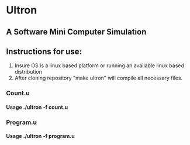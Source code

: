 # Ultron
## A Software Mini Computer Simulation
## Instructions for use:
1. Insure OS is a linux based platform or running an available linux based distribution
2. After cloning repository "make ultron" will compile all necessary files.
### Count.u
#### Usage ./ultron -f count.u
### Program.u
#### Usage ./ultron -f program.u
